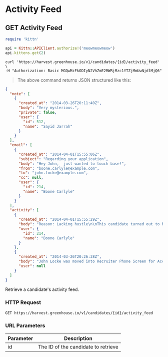 # Activity Feed

## GET Activity Feed

```ruby
require 'kittn'

api = Kittn::APIClient.authorize!('meowmeowmeow')
api.kittens.get(2)
```

```shell
curl 'https://harvest.greenhouse.io/v1/candidates/{id}/activity_feed' \
-H "Authorization: Basic MGQwMzFkODIyN2VhZmE2MWRjMzc1YTZjMmUwNjdlMjQ6"
```

> The above command returns JSON structured like this:

```json
{
  "note": [
    {
      "created_at": "2014-03-26T20:11:40Z",
      "body": "Very mysterious.",
      "private": false,
      "user": {
        "id": 512,
        "name": "Sayid Jarrah"
      }
    }
  ],
  "email": [
    {
      "created_at": "2014-04-01T15:55:06Z",
      "subject": "Regarding your application",
      "body": "Hey John,  just wanted to touch base!",
      "from": "boone.carlyle@example.com",
      "to": "john.locke@example.com",
      "cc": null,
      "user": {
        "id": 214,
        "name": "Boone Carlyle"
      }
    }
  ],
  "activity": [
    {
      "created_at": "2014-04-01T15:55:29Z",
      "body": "Reason: Lacking hustle\n\nThis candidate turned out to be problematic for us...",
      "user": {
        "id": 214,
        "name": "Boone Carlyle"
      }
    },
    {
      "created_at": "2014-03-26T20:26:38Z",
      "body": "John Locke was moved into Recruiter Phone Screen for Accounting Manager on 03/27/2014 by Boone Carlyle",
      "user": null
    }
  ]
}
```

Retrieve a candidate's activity feed.

### HTTP Request

`GET https://harvest.greenhouse.io/v1/candidates/{id}/activity_feed`

### URL Parameters

Parameter | Description
--------- | -----------
id | The ID of the candidate to retrieve